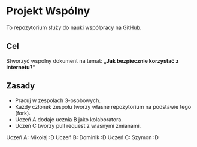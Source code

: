 # Projekt Wspólny 

To repozytorium służy do nauki współpracy na GitHub.

## Cel
Stworzyć wspólny dokument na temat: **„Jak bezpiecznie korzystać z internetu?”**

## Zasady
- Pracuj w zespołach 3-osobowych.
- Każdy członek zespołu tworzy własne repozytorium na podstawie tego (fork).
- Uczeń A dodaje ucznia B jako kolaboratora.
- Uczeń C tworzy pull request z własnymi zmianami.

Uczeń A: Mikołaj :D
Uczeń B: Dominik :D
Uczeń C: Szymon :D
